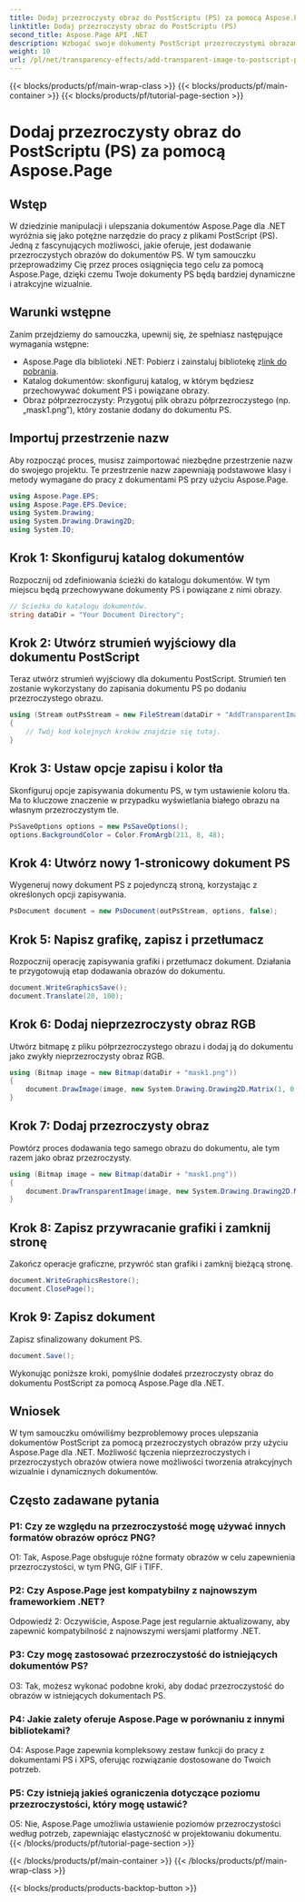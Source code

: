 ```yaml
---
title: Dodaj przezroczysty obraz do PostScriptu (PS) za pomocą Aspose.Page
linktitle: Dodaj przezroczysty obraz do PostScriptu (PS)
second_title: Aspose.Page API .NET
description: Wzbogać swoje dokumenty PostScript przezroczystymi obrazami za pomocą Aspose.Page dla .NET. Postępuj zgodnie z naszym przewodnikiem krok po kroku, aby uzyskać dynamiczne i atrakcyjne wizualnie rezultaty.
weight: 10
url: /pl/net/transparency-effects/add-transparent-image-to-postscript-ps/
---
```


{{< blocks/products/pf/main-wrap-class >}}
{{< blocks/products/pf/main-container >}}
{{< blocks/products/pf/tutorial-page-section >}}

# Dodaj przezroczysty obraz do PostScriptu (PS) za pomocą Aspose.Page

## Wstęp

W dziedzinie manipulacji i ulepszania dokumentów Aspose.Page dla .NET wyróżnia się jako potężne narzędzie do pracy z plikami PostScript (PS). Jedną z fascynujących możliwości, jakie oferuje, jest dodawanie przezroczystych obrazów do dokumentów PS. W tym samouczku przeprowadzimy Cię przez proces osiągnięcia tego celu za pomocą Aspose.Page, dzięki czemu Twoje dokumenty PS będą bardziej dynamiczne i atrakcyjne wizualnie.

## Warunki wstępne

Zanim przejdziemy do samouczka, upewnij się, że spełniasz następujące wymagania wstępne:

-  Aspose.Page dla biblioteki .NET: Pobierz i zainstaluj bibliotekę z[link do pobrania](https://releases.aspose.com/page/net/).
- Katalog dokumentów: skonfiguruj katalog, w którym będziesz przechowywać dokument PS i powiązane obrazy.
- Obraz półprzezroczysty: Przygotuj plik obrazu półprzezroczystego (np. „mask1.png”), który zostanie dodany do dokumentu PS.

## Importuj przestrzenie nazw

Aby rozpocząć proces, musisz zaimportować niezbędne przestrzenie nazw do swojego projektu. Te przestrzenie nazw zapewniają podstawowe klasy i metody wymagane do pracy z dokumentami PS przy użyciu Aspose.Page.

```csharp
using Aspose.Page.EPS;
using Aspose.Page.EPS.Device;
using System.Drawing;
using System.Drawing.Drawing2D;
using System.IO;
```

## Krok 1: Skonfiguruj katalog dokumentów

Rozpocznij od zdefiniowania ścieżki do katalogu dokumentów. W tym miejscu będą przechowywane dokumenty PS i powiązane z nimi obrazy.

```csharp
// Ścieżka do katalogu dokumentów.
string dataDir = "Your Document Directory";
```

## Krok 2: Utwórz strumień wyjściowy dla dokumentu PostScript

Teraz utwórz strumień wyjściowy dla dokumentu PostScript. Strumień ten zostanie wykorzystany do zapisania dokumentu PS po dodaniu przezroczystego obrazu.

```csharp
using (Stream outPsStream = new FileStream(dataDir + "AddTransparentImage_outPS.ps", FileMode.Create))
{
    // Twój kod kolejnych kroków znajdzie się tutaj.
}
```

## Krok 3: Ustaw opcje zapisu i kolor tła

Skonfiguruj opcje zapisywania dokumentu PS, w tym ustawienie koloru tła. Ma to kluczowe znaczenie w przypadku wyświetlania białego obrazu na własnym przezroczystym tle.

```csharp
PsSaveOptions options = new PsSaveOptions();
options.BackgroundColor = Color.FromArgb(211, 8, 48);
```

## Krok 4: Utwórz nowy 1-stronicowy dokument PS

Wygeneruj nowy dokument PS z pojedynczą stroną, korzystając z określonych opcji zapisywania.

```csharp
PsDocument document = new PsDocument(outPsStream, options, false);
```

## Krok 5: Napisz grafikę, zapisz i przetłumacz

Rozpocznij operację zapisywania grafiki i przetłumacz dokument. Działania te przygotowują etap dodawania obrazów do dokumentu.

```csharp
document.WriteGraphicsSave();
document.Translate(20, 100);
```

## Krok 6: Dodaj nieprzezroczysty obraz RGB

Utwórz bitmapę z pliku półprzezroczystego obrazu i dodaj ją do dokumentu jako zwykły nieprzezroczysty obraz RGB.

```csharp
using (Bitmap image = new Bitmap(dataDir + "mask1.png"))
{
    document.DrawImage(image, new System.Drawing.Drawing2D.Matrix(1, 0, 0, 1, 100, 0), Color.Empty);
}
```

## Krok 7: Dodaj przezroczysty obraz

Powtórz proces dodawania tego samego obrazu do dokumentu, ale tym razem jako obraz przezroczysty.

```csharp
using (Bitmap image = new Bitmap(dataDir + "mask1.png"))
{
    document.DrawTransparentImage(image, new System.Drawing.Drawing2D.Matrix(1, 0, 0, 1, 350, 0), 255);
}
```

## Krok 8: Zapisz przywracanie grafiki i zamknij stronę

Zakończ operacje graficzne, przywróć stan grafiki i zamknij bieżącą stronę.

```csharp
document.WriteGraphicsRestore();
document.ClosePage();
```

## Krok 9: Zapisz dokument

Zapisz sfinalizowany dokument PS.

```csharp
document.Save();
```

Wykonując poniższe kroki, pomyślnie dodałeś przezroczysty obraz do dokumentu PostScript za pomocą Aspose.Page dla .NET.

## Wniosek

W tym samouczku omówiliśmy bezproblemowy proces ulepszania dokumentów PostScript za pomocą przezroczystych obrazów przy użyciu Aspose.Page dla .NET. Możliwość łączenia nieprzezroczystych i przezroczystych obrazów otwiera nowe możliwości tworzenia atrakcyjnych wizualnie i dynamicznych dokumentów.

## Często zadawane pytania

### P1: Czy ze względu na przezroczystość mogę używać innych formatów obrazów oprócz PNG?

O1: Tak, Aspose.Page obsługuje różne formaty obrazów w celu zapewnienia przezroczystości, w tym PNG, GIF i TIFF.

### P2: Czy Aspose.Page jest kompatybilny z najnowszym frameworkiem .NET?

Odpowiedź 2: Oczywiście, Aspose.Page jest regularnie aktualizowany, aby zapewnić kompatybilność z najnowszymi wersjami platformy .NET.

### P3: Czy mogę zastosować przezroczystość do istniejących dokumentów PS?

O3: Tak, możesz wykonać podobne kroki, aby dodać przezroczystość do obrazów w istniejących dokumentach PS.

### P4: Jakie zalety oferuje Aspose.Page w porównaniu z innymi bibliotekami?

O4: Aspose.Page zapewnia kompleksowy zestaw funkcji do pracy z dokumentami PS i XPS, oferując rozwiązanie dostosowane do Twoich potrzeb.

### P5: Czy istnieją jakieś ograniczenia dotyczące poziomu przezroczystości, który mogę ustawić?

O5: Nie, Aspose.Page umożliwia ustawienie poziomów przezroczystości według potrzeb, zapewniając elastyczność w projektowaniu dokumentu.
{{< /blocks/products/pf/tutorial-page-section >}}

{{< /blocks/products/pf/main-container >}}
{{< /blocks/products/pf/main-wrap-class >}}

{{< blocks/products/products-backtop-button >}}
